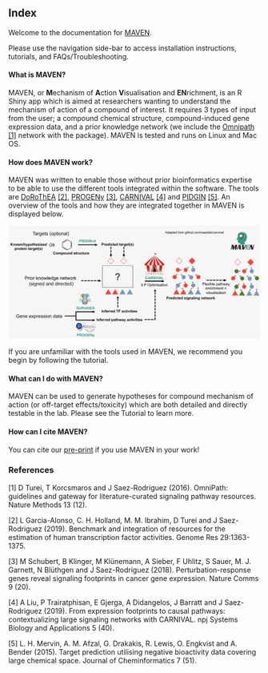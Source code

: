## Index

Welcome to the documentation for [MAVEN](https://github.com/laylagerami/MAVEN).

Please use the navigation side-bar to access installation instructions, tutorials, and FAQs/Troubleshooting.

#### What is MAVEN?
MAVEN, or **M**echanism of **A**ction **V**isualisation and **EN**richment, is an R Shiny app which is aimed at researchers wanting to understand the mechanism of action of a compound of interest. It requires 3 types of input from the user; a compound chemical structure, compound-induced gene expression data, and a prior knowledge network (we include the [Omnipath](https://omnipathdb.org/) [[1]](#1) network with the package). MAVEN is tested and runs on Linux and Mac OS.

#### How does MAVEN work?

MAVEN was written to enable those without prior bioinformatics expertise to be able to use the different tools integrated within the software. The tools are [DoRoThEA](https://github.com/saezlab/dorothea) [[2]](#2), [PROGENy](https://github.com/saezlab/progeny) [[3]](#3), [CARNIVAL](https://github.com/saezlab/CARNIVAL) [[4]](#4) and [PIDGIN](https://github.com/BenderGroup/PIDGINv4) [[5]](#5). An overview of the tools and how they are integrated together in MAVEN is displayed below.

<img src='https://raw.githubusercontent.com/laylagerami/MAVEN/main/MAVEN/www/workflow-1.jpeg'>

If you are unfamiliar with the tools used in MAVEN, we recommend you begin by following the tutorial.

#### What can I do with MAVEN?
MAVEN can be used to generate hypotheses for compound mechanism of action (or off-target effects/toxicity) which are both detailed and directly testable in the lab.  Please see the Tutorial to learn more.

#### How can I cite MAVEN?
You can cite our [pre-print](https://www.biorxiv.org/content/10.1101/2022.07.20.500792v2) if you use MAVEN in your work!


### References
<a id="1">[1]</a> 
D Turei, T Korcsmaros and J Saez-Rodriguez  (2016). 
OmniPath: guidelines and gateway for literature-curated signaling pathway resources. 
Nature Methods 13 (12).

<a id="2">[2]</a> 
L Garcia-Alonso, C. H. Holland, M. M. Ibrahim, D Turei and J Saez-Rodriguez (2019).
Benchmark and integration of resources for the estimation of human transcription factor activities.
Genome Res 29:1363-1375.

<a id="3">[3]</a>
M Schubert, B Klinger, M Klünemann, A Sieber, F Uhlitz, S Sauer, M. J. Garnett, N Blüthgen and J Saez-Rodriguez (2018).
Perturbation-response genes reveal signaling footprints in cancer gene expression.
Nature Comms 9 (20).

<a id="4">[4]</a>
A Liu, P Trairatphisan, E Gjerga, A Didangelos, J Barratt and J Saez-Rodriguez (2019). 
From expression footprints to causal pathways: contextualizing large signaling networks with CARNIVAL.
npj Systems Biology and Applications 5 (40).

<a id="5">[5]</a>
L. H. Mervin, A. M. Afzal, G. Drakakis, R. Lewis, O. Engkvist and A. Bender (2015).
Target prediction utilising negative bioactivity data covering large chemical space.
Journal of Cheminformatics 7 (51).
